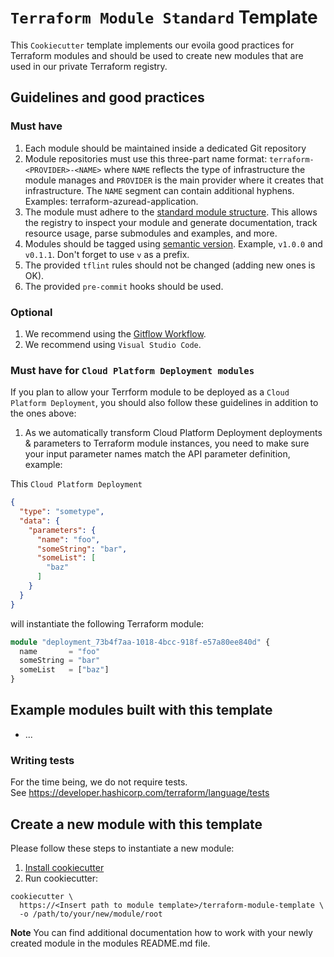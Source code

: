 # `Terraform Module Standard` Template

This `Cookiecutter` template implements our evoila good practices
for Terraform modules and should be used to create new modules that are used
in our private Terraform registry.

## Guidelines and good practices

### Must have

1. Each module should be maintained inside a dedicated Git repository
1. Module repositories must use this three-part name format:
`terraform-<PROVIDER>-<NAME>` where `NAME` reflects the type of infrastructure
the module manages and `PROVIDER` is the main provider where it creates that
infrastructure. The `NAME` segment can contain additional hyphens.
Examples: terraform-azuread-application.
1. The module must adhere to the [standard module structure](https://www.terraform.io/language/modules/develop/structure).
This allows the registry to inspect your module and generate documentation, track resource usage, parse submodules and examples, and more.
1. Modules should be tagged using [semantic version](http://semver.org/). Example, `v1.0.0` and `v0.1.1`. Don't forget to use `v` as a prefix.
1. The provided `tflint` rules should not be changed (adding new ones is OK).
1. The provided `pre-commit` hooks should be used.

### Optional

1. We recommend using the [Gitflow Workflow](https://www.atlassian.com/git/tutorials/comparing-workflows/gitflow-workflow).
2. We recommend using `Visual Studio Code`.

### Must have for `Cloud Platform Deployment modules`

If you plan to allow your Terrform module to be deployed as a `Cloud Platform
Deployment`, you should also follow these guidelines in addition to the ones
above:

1. As we automatically transform Cloud Platform Deployment deployments & parameters
to Terraform module instances, you need to make sure your input parameter names
match the API parameter definition, example:

This `Cloud Platform Deployment`

```json
{
  "type": "sometype",
  "data": {
    "parameters": {
      "name": "foo",
      "someString": "bar",
      "someList": [
        "baz"
      ]
    }
  }
}
```

will instantiate the following Terraform module:

```terraform
module "deployment_73b4f7aa-1018-4bcc-918f-e57a80ee840d" {
  name       = "foo"
  someString = "bar"
  someList   = ["baz"]
}
```

## Example modules built with this template

* ...

### Writing tests

For the time being, we do not require tests.  
See https://developer.hashicorp.com/terraform/language/tests

## Create a new module with this template

Please follow these steps to instantiate a new module:

1. [Install cookiecutter](https://cookiecutter.readthedocs.io/en/stable/installation.html)
2. Run cookiecutter:

```shell
cookiecutter \
  https://<Insert path to module template>/terraform-module-template \
  -o /path/to/your/new/module/root
```

**Note** You can find additional documentation how to work with your newly created
module in the modules README.md file.
